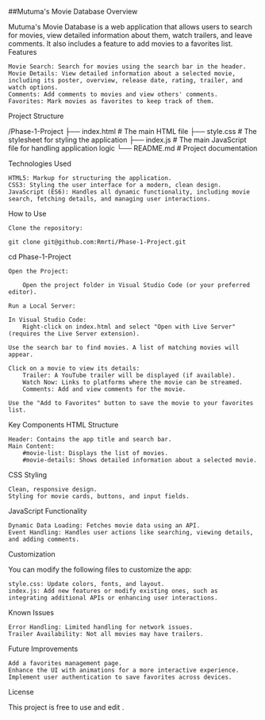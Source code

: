 ##Mutuma's Movie Database
Overview

Mutuma's Movie Database is a web application that allows users to search for movies, view detailed information about them, watch trailers, and leave comments. It also includes a feature to add movies to a favorites list.
Features

    Movie Search: Search for movies using the search bar in the header.
    Movie Details: View detailed information about a selected movie, including its poster, overview, release date, rating, trailer, and watch options.
    Comments: Add comments to movies and view others' comments.
    Favorites: Mark movies as favorites to keep track of them.

Project Structure

/Phase-1-Project
├── index.html        # The main HTML file
├── style.css         # The stylesheet for styling the application
├── index.js          # The main JavaScript file for handling application logic
└── README.md         # Project documentation

Technologies Used

    HTML5: Markup for structuring the application.
    CSS3: Styling the user interface for a modern, clean design.
    JavaScript (ES6): Handles all dynamic functionality, including movie search, fetching details, and managing user interactions.

How to Use

    Clone the repository:

    git clone git@github.com:Rmrti/Phase-1-Project.git
cd Phase-1-Project

    Open the Project:

        Open the project folder in Visual Studio Code (or your preferred editor).

    Run a Local Server:

    In Visual Studio Code:
        Right-click on index.html and select "Open with Live Server" (requires the Live Server extension).

    Use the search bar to find movies. A list of matching movies will appear.

    Click on a movie to view its details:
        Trailer: A YouTube trailer will be displayed (if available).
        Watch Now: Links to platforms where the movie can be streamed.
        Comments: Add and view comments for the movie.

    Use the "Add to Favorites" button to save the movie to your favorites list.

Key Components
HTML Structure

    Header: Contains the app title and search bar.
    Main Content:
        #movie-list: Displays the list of movies.
        #movie-details: Shows detailed information about a selected movie.

CSS Styling

    Clean, responsive design.
    Styling for movie cards, buttons, and input fields.

JavaScript Functionality

    Dynamic Data Loading: Fetches movie data using an API.
    Event Handling: Handles user actions like searching, viewing details, and adding comments.

Customization

You can modify the following files to customize the app:

    style.css: Update colors, fonts, and layout.
    index.js: Add new features or modify existing ones, such as integrating additional APIs or enhancing user interactions.

Known Issues

    Error Handling: Limited handling for network issues.
    Trailer Availability: Not all movies may have trailers.

Future Improvements

    Add a favorites management page.
    Enhance the UI with animations for a more interactive experience.
    Implement user authentication to save favorites across devices.

License

This project is free to use and edit .
